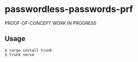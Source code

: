 passwordless-passwords-prf
===

PROOF-OF-CONCEPT WORK IN PROGRESS


Usage
---

```
$ cargo install trunk
$ trunk serve
```
